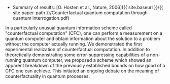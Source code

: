 * Summary of results: [O. Hosten et al., Nature, 2006]({{ site.baseurl }}/{{ site.paper-path }}/Counterfactual quantum computation through quantum interrogation.pdf)

In a particularly unusual quantum information scheme called "counterfactual computation" (CFC), one can perform a measurement on a quantum computer and obtain information about the solution to a problem without the computer actually running. We demonstrated the first experimental realization of counterfactual computation. In addition to theoretically demonstrating some error-suppressing capabilities of a non-running quantum computer, we proposed a scheme which showed an apparent breakdown of the previously established bounds on how good of a CFC one can achieve. This initiated an ongoing debate on the meaning of counterfactuality in quantum processes.